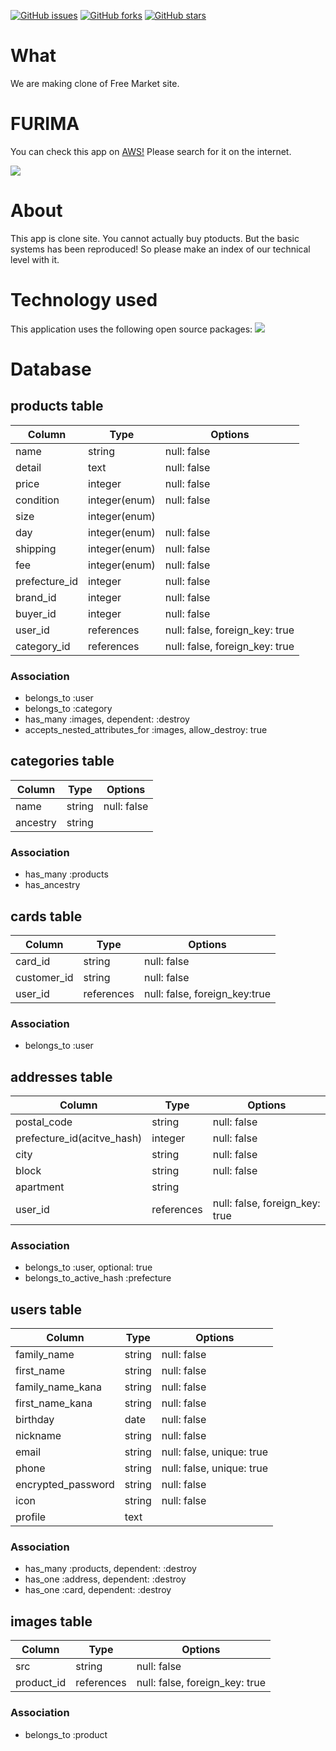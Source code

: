 [![GitHub issues](https://img.shields.io/github/issues/akioyokota/mercari)](https://github.com/akioyokota/mercari/issues)
[![GitHub forks](https://img.shields.io/github/forks/akioyokota/mercari)](https://github.com/akioyokota/mercari/network)
[![GitHub stars](https://img.shields.io/github/stars/akioyokota/mercari)](https://github.com/akioyokota/mercari/stargazers)


# What
We are making clone of Free Market site.

# FURIMA
You can check this app on <a href="http://52.192.240.140/">AWS!</a>
Please search for it on the internet.

<img src="app/asstes/images/screen1.png">

# About
This app is clone site. You cannot actually buy ptoducts. But the basic systems has been reproduced! So please make an index of our technical level with it.

# Technology used
This application uses the following open source packages:
<img src="ruby-logo-R.png">

# Database
## products table
|Column|Type|Options|
|------|----|-------|
|name|string|null: false|
|detail|text|null: false|
|price|integer|null: false|
|condition|integer(enum)|null: false|
|size|integer(enum)||
|day|integer(enum)|null: false|
|shipping|integer(enum)|null: false|
|fee|integer(enum)|null: false|
|prefecture_id|integer|null: false|
|brand_id|integer|null: false|
|buyer_id|integer|null: false|
|user_id|references|null: false, foreign_key: true|
|category_id|references|null: false, foreign_key: true|

### Association
- belongs_to :user
- belongs_to :category
- has_many :images, dependent: :destroy
- accepts_nested_attributes_for :images, allow_destroy: true


## categories table
|Column|Type|Options|
|------|----|-------|
|name|string|null: false|
|ancestry|string||

### Association
- has_many :products
- has_ancestry


## cards table
|Column|Type|Options|
|------|----|-------|
|card_id|string|null: false|
|customer_id|string|null: false|
|user_id|references|null: false, foreign_key:true|

### Association
- belongs_to :user


## addresses table
|Column|Type|Options|
|------|----|-------|
|postal_code|string|null: false|
|prefecture_id(acitve_hash)|integer|null: false|
|city|string|null: false|
|block|string|null: false|
|apartment|string||
|user_id|references|null: false, foreign_key: true|

### Association
- belongs_to :user, optional: true
- belongs_to_active_hash :prefecture


## users table
|Column|Type|Options|
|------|----|-------|
|family_name|string|null: false|
|first_name|string|null: false|
|family_name_kana|string|null: false|
|first_name_kana|string|null: false|
|birthday|date|null: false|
|nickname|string|null: false|
|email|string|null: false, unique: true|
|phone|string|null: false, unique: true|
|encrypted_password|string|null: false|
|icon|string|null: false|
|profile|text||

### Association
- has_many :products, dependent: :destroy
- has_one :address, dependent: :destroy
- has_one :card, dependent: :destroy


## images table
|Column|Type|Options|
|------|----|-------|
|src|string|null: false|
|product_id|references|null: false, foreign_key: true|

### Association
- belongs_to :product
